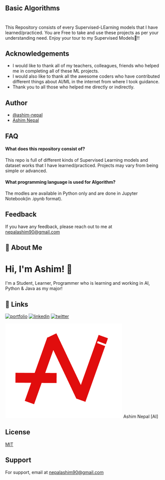 ## Basic Algorithms
# 

This Repository consists of every Supervised-LEarning models that I have learned/practiced. You are Free to take and use these projects as per your understanding need. Enjoy your tour to my Supervised Models🌾!!


## Acknowledgements

- I would like to thank all of my teachers, colleagues, friends who helped me in completing all of these ML projects.
- I would also like to thank all the awesome coders who have contributed different things about AI/ML in the internet from where I took guidance.
- Thank you to all those who helped me directly or indirectly.  


## Author

- [@ashim-nepal](https://www.github.com/ashim-nepal)
- [Ashim Nepal](https://washimnepal.com.np)

## FAQ

#### What does this repository consist of?

This repo is full of different kinds of Supervised Learning models and dataset works that I have learned/practiced. Projects may vary from being simple or advanced.


#### What programming language is used for Algorithm?

The modles are available in Python only and are done in Jupyter Notebook(in .ipynb format).

## Feedback

If you have any feedback, please reach out to me at nepalashim90@gmail.com


## 🚀 About Me
# Hi, I'm Ashim! 👋
I'm a Student, Learner, Programmer who is learning and working in AI, Python & Java as my major!



## 🔗 Links
[![portfolio](https://img.shields.io/badge/my_portfolio-000?style=for-the-badge&logo=ko-fi&logoColor=white)](https://ashimnepal.com.np/)
[![linkedin](https://img.shields.io/badge/linkedin-0A66C2?style=for-the-badge&logo=linkedin&logoColor=white)](https://www.linkedin.com/in/ashim-nepal)
[![twitter](https://img.shields.io/badge/twitter-1DA1F2?style=for-the-badge&logo=twitter&logoColor=white)](https://twitter.com/asnp_ash)

![Logo](https://github.com/ashim-nepal/images/blob/main/logoNewNobg.png?raw=true)
Ashim Nepal [AI]

## License

[MIT](https://choosealicense.com/licenses/mit/)

## Support

For support, email at nepalashim90@gmail.com
